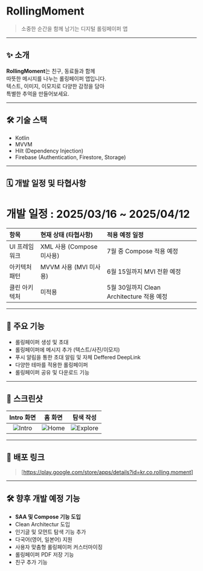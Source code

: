 # RollingMoment

> 소중한 순간을 함께 남기는 디지털 롤링페이퍼 앱

---

## ✨ 소개

**RollingMoment**는 친구, 동료들과 함께  
따뜻한 메시지를 나누는 롤링페이퍼 앱입니다.  
텍스트, 이미지, 이모지로 다양한 감정을 담아  
특별한 추억을 만들어보세요.

---

## 🛠️ 기술 스택

- Kotlin
- MVVM
- Hilt (Dependency Injection)
- Firebase (Authentication, Firestore, Storage)

---

## 🗓️ 개발 일정 및 타협사항
# 개발 일정 : 2025/03/16 ~ 2025/04/12

| 항목 | 현재 상태 (타협사항) | 적용 예정 일정 |
|:---|:---|:---|
| UI 프레임워크 | XML 사용 (Compose 미사용) | 7월 중 Compose 적용 예정 |
| 아키텍처 패턴 | MVVM 사용 (MVI 미사용) | 6월 15일까지 MVI 전환 예정 |
| 클린 아키텍처 | 미적용 | 5월 30일까지 Clean Architecture 적용 예정 |

---

## 📱 주요 기능

- 롤링페이퍼 생성 및 초대
- 롤링페이퍼에 메시지 추가 (텍스트/사진/이모지)
- 푸시 알림을 통한 초대 알림 및 자체 Deffered DeepLink 
- 다양한 테마를 적용한 롤링페이퍼
- 롤링페이퍼 공유 및 다운로드 기능

---

## 📸 스크린샷

| Intro 화면 | 홈 화면 | 탐색 작성 |
|:---:|:---:|:---:|
| ![Intro](https://github.com/user-attachments/assets/529d126c-7002-4c2e-af18-41480c341320) | ![Home](https://github.com/user-attachments/assets/57ce75ec-54f1-454c-bb99-8bbf1d6e3fee) | ![Explore](https://github.com/user-attachments/assets/e674a092-b524-4938-84f1-2650d57fbffd) |


---

## 🚀 배포 링크

> [https://play.google.com/store/apps/details?id=kr.co.rolling.moment]

---

## 🛠️ 향후 개발 예정 기능
- **SAA 및 Compose 기능 도입**
- Clean Architectur 도입
- 인기글 및 모먼트 탐색 기능 추가
- 다국어(영어, 일본어) 지원
- 사용자 맞춤형 롤링페이퍼 커스터마이징
- 롤링페이퍼 PDF 저장 기능
- 친구 추가 기능

